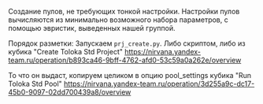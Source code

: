 Создание пулов, не требующих тонкой настройки.
Настройки пулов вычисляются из минимально возможного набора параметров, с помощью эвристик, выведенных нашей группой.

Порядок разметки:
Запускаем `prj_create.py`. Либо скриптом, либо из кубика "Create Toloka Std Project"
https://nirvana.yandex-team.ru/operation/b893ca46-9bff-4762-afd0-53c59a0a262e/overview

То что он выдаст, копируем целиком в опцию pool_settings кубика "Run Toloka Std Pool"
https://nirvana.yandex-team.ru/operation/3d255a9c-dc17-45b0-9097-02dd700439a8/overview
